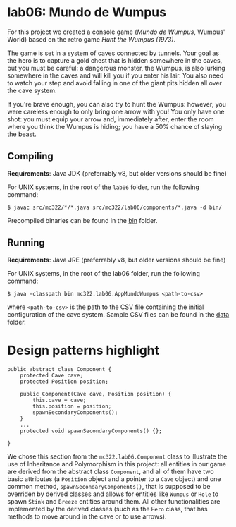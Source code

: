 # lab06: Mundo de Wumpus

For this project we created a console game (_Mundo de Wumpus_, Wumpus' World) based on the retro game _Hunt the Wumpus (1973)_.

The game is set in a system of caves connected by tunnels. Your goal as the hero is to capture a gold chest that is hidden somewhere in the caves, but you must be careful: a dangerous monster, the Wumpus, is also lurking somewhere in the caves and will kill you if you enter his lair.
You also need to watch your step and avoid falling in one of the giant pits hidden all over the cave system.

If you're brave enough, you can also try to hunt the Wumpus: however, you were careless enough to only bring one arrow with you! You only have one shot: you must equip your arrow and, immediately after, enter the room where you think the Wumpus is hiding; you have a 50% chance of slaying the beast.

## Compiling
**Requirements**: Java JDK (preferrably v8, but older versions should be fine)


For UNIX systems, in the root of the `lab06` folder, run the following command:
```
$ javac src/mc322/*/*.java src/mc322/lab06/components/*.java -d bin/ 
```

Precompiled binaries can be found in the [bin](bin/) folder.

## Running
**Requirements**: Java JRE (preferrably v8, but older versions should be fine)

For UNIX systems, in the root of the lab06 folder, run the following command:
```
$ java -classpath bin mc322.lab06.AppMundoWumpus <path-to-csv> 
```
where `<path-to-csv>` is the path to the CSV file containing the initial configuration of the cave system. Sample CSV files can be found in the [data](data/) folder.


# Design patterns highlight

```
public abstract class Component {
    protected Cave cave;
    protected Position position;

    public Component(Cave cave, Position position) {
        this.cave = cave;
        this.position = position;
        spawnSecondaryComponents();
    }
    ...
    protected void spawnSecondaryComponents() {};

}
```
We chose this section from the `mc322.lab06.Component` class to illustrate the use of Inheritance and Polymorphism in this project: all entities in our game are derived from the abstract class `Component`, and all of them have two basic attributes (a `Position` object and a pointer to a `Cave` object) and one common method, `spawnSecondaryComponents()`, that is supposed to be overriden by derived classes and allows for entities like `Wumpus` or `Hole` to spawn `Stink` and `Breeze` entities around them. All other functionalities are implemented by the derived classes (such as the `Hero` class, that has methods to move around in the cave or to use arrows).
